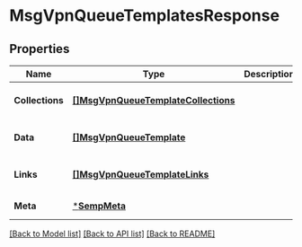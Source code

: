 # MsgVpnQueueTemplatesResponse

## Properties
Name | Type | Description | Notes
------------ | ------------- | ------------- | -------------
**Collections** | [**[]MsgVpnQueueTemplateCollections**](MsgVpnQueueTemplateCollections.md) |  | [optional] [default to null]
**Data** | [**[]MsgVpnQueueTemplate**](MsgVpnQueueTemplate.md) |  | [optional] [default to null]
**Links** | [**[]MsgVpnQueueTemplateLinks**](MsgVpnQueueTemplateLinks.md) |  | [optional] [default to null]
**Meta** | [***SempMeta**](SempMeta.md) |  | [default to null]

[[Back to Model list]](../README.md#documentation-for-models) [[Back to API list]](../README.md#documentation-for-api-endpoints) [[Back to README]](../README.md)

